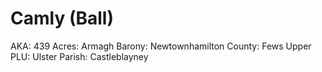 # Camly (Ball)

AKA: 439
Acres: Armagh
Barony: Newtownhamilton
County: Fews Upper
PLU: Ulster
Parish: Castleblayney